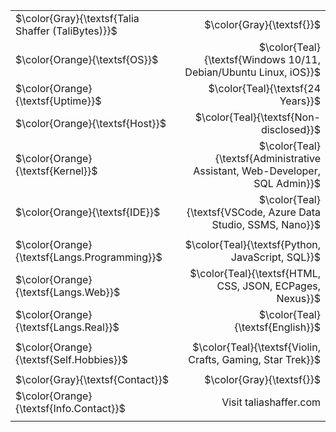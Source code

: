 <!--
Profile inspiration: https://github.com/Andrew6rant https://github.com/daria-stanilevici https://github.com/YassineMouden
Here are some ideas to get you started:
-->

|   |   |
|:---|---:|
|$\color{Gray}{\textsf{Talia Shaffer (TaliBytes)}}$|$\color{Gray}{\textsf{}}$|
|$\color{Orange}{\textsf{OS}}$|$\color{Teal}{\textsf{Windows 10/11, Debian/Ubuntu Linux, iOS}}$|
|$\color{Orange}{\textsf{Uptime}}$|$\color{Teal}{\textsf{24 Years}}$|
|$\color{Orange}{\textsf{Host}}$|$\color{Teal}{\textsf{Non-disclosed}}$|
|$\color{Orange}{\textsf{Kernel}}$|$\color{Teal}{\textsf{Administrative Assistant, Web-Developer, SQL Admin}}$|
|$\color{Orange}{\textsf{IDE}}$|$\color{Teal}{\textsf{VSCode, Azure Data Studio, SSMS, Nano}}$|
|||
|$\color{Orange}{\textsf{Langs.Programming}}$|$\color{Teal}{\textsf{Python, JavaScript, SQL}}$|
|$\color{Orange}{\textsf{Langs.Web}}$|$\color{Teal}{\textsf{HTML, CSS, JSON, ECPages, Nexus}}$|
|$\color{Orange}{\textsf{Langs.Real}}$|$\color{Teal}{\textsf{English}}$|
|||
|$\color{Orange}{\textsf{Self.Hobbies}}$|$\color{Teal}{\textsf{Violin, Crafts, Gaming, Star Trek}}$|
|||
|$\color{Gray}{\textsf{Contact}}$|$\color{Gray}{\textsf{}}$|
|$\color{Orange}{\textsf{Info.Contact}}$|Visit taliashaffer.com|
|||

<!--
<div id="stats" align="left">
    <br/><br/>
    <a href="https://git.io/streak-stats">
      <img src=https://streak-stats.demolab.com/?user=TaliBytes&&theme=tokyonight&&hide_border=true&card_width=495>
    </a>
    </br>
    </br>
      <a href="https://github.com/anuraghazra/github-readme-stats">
      <img src=https://github-readme-stats-git-masterrstaa-rickstaa.vercel.app/api?username=TaliBytes&hide_border=true&show_icons=true&theme=tokyonight&card_width=495 />
    </a>
  <br/><br/>
    <a href="https://github.com/anuraghazra/github-readme-stats">
        <img src=https://github-readme-stats-git-masterrstaa-rickstaa.vercel.app/api/top-langs/?username=TaliBytes&hide_border=true&langs_count=5&show_icons=true&card_width=495&theme=tokyonight&hide=javascript,html,css>
    </a>
  </div>
-->
